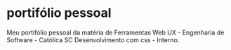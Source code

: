 # portifólio pessoal



Meu portifólio pessoal da matéria de Ferramentas Web UX - Engenharia de Software - Católica SC
Desenvolvimento com css - Interno.

